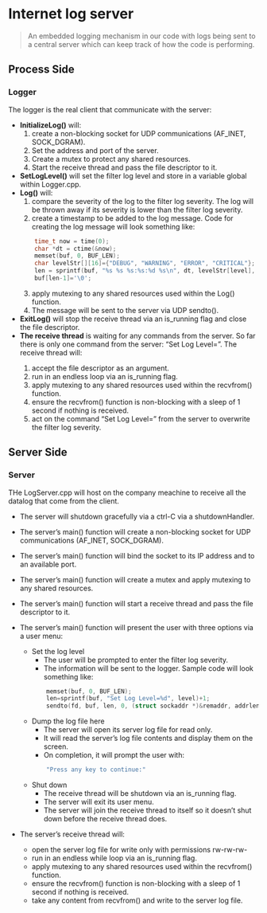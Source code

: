 # Internet log server

>  An embedded logging mechanism in our code with logs being sent to a central server which can keep track of how the code is performing.

## Process Side

### Logger
The logger is the real client that communicate with the server:


- **InitializeLog()** will:
    1. create a non-blocking socket for UDP communications (AF_INET, SOCK_DGRAM).
    2. Set the address and port of the server.
    3. Create a mutex to protect any shared resources.
    4. Start the receive thread and pass the file descriptor to it.
- **SetLogLevel()** will set the filter log level and store in a variable global within Logger.cpp.
- **Log()** will:
    1. compare the severity of the log to the filter log severity. The log will be thrown away if its severity is lower than the filter log severity.
    2. create a timestamp to be added to the log message. Code for creating the log message will look something like:
    ```cpp
        time_t now = time(0);
        char *dt = ctime(&now);
        memset(buf, 0, BUF_LEN);
        char levelStr[][16]={"DEBUG", "WARNING", "ERROR", "CRITICAL"};
        len = sprintf(buf, "%s %s %s:%s:%d %s\n", dt, levelStr[level], file, func, line, message)+1;
        buf[len-1]='\0';
    ```
    3. apply mutexing to any shared resources used within the Log() function.
    4. The message will be sent to the server via UDP sendto().
- **ExitLog()** will stop the receive thread via an is_running flag and close the file descriptor.
- **The receive thread** is waiting for any commands from the server. So far there is only one command from the server: “Set Log Level=<level>”. The receive thread will:
    1. accept the file descriptor as an argument.
    2. run in an endless loop via an is_running flag.
    3. apply mutexing to any shared resources used within the recvfrom() function.
    4. ensure the recvfrom() function is non-blocking with a sleep of 1 second if nothing is received.
    5. act on the command “Set Log Level=<level>” from the server to overwrite the filter log severity. 

## Server Side

### Server
THe LogServer.cpp will host on the company meachine to receive all the datalog that come from the client.


- The server will shutdown gracefully via a ctrl-C via a shutdownHandler.  

- The server’s main() function will create a non-blocking socket for UDP communications (AF_INET, SOCK_DGRAM).
- The server’s main() function will bind the socket to its IP address and to an available port.
- The server’s main() function will create a mutex and apply mutexing to any shared resources.
- The server’s main() function will start a receive thread and pass the file descriptor to it.
- The server’s main() function will present the user with three options via a user menu:
    - Set the log level
        - The user will be prompted to enter the filter log severity.
        - The information will be sent to the logger. Sample code will look something like:
        ```cpp
            memset(buf, 0, BUF_LEN);
            len=sprintf(buf, "Set Log Level=%d", level)+1;
            sendto(fd, buf, len, 0, (struct sockaddr *)&remaddr, addrlen);
        ```
    - Dump the log file here
        - The server will open its server log file for read only.
        - It will read the server’s log file contents and display them on the screen.
        - On completion, it will prompt the user with:
        ```cpp
            "Press any key to continue:"
        ```
    - Shut down
        - The receive thread will be shutdown via an is_running flag.
        - The server will exit its user menu.
        - The server will join the receive thread to itself so it doesn’t shut down before the receive thread does.
 - The server’s receive thread will:
    - open the server log file for write only with permissions rw-rw-rw-
    - run in an endless while loop via an is_running flag.
    - apply mutexing to any shared resources used within the recvfrom() function.
    - ensure the recvfrom() function is non-blocking with a sleep of 1 second if nothing is received.
    - take any content from recvfrom() and write to the server log file.


